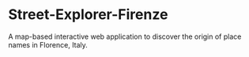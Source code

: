 # Street-Explorer-Firenze
A map-based interactive web application to discover the origin of place names in Florence, Italy. 
